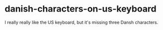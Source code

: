 # danish-characters-on-us-keyboard
I really really like the US keyboard, but it's missing three Dansh characters. 
